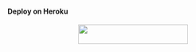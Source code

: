 #### Deploy on Heroku
<p align="center"><a href="https://heroku.com/deploy?template=https://github.com/cioyourfvboy/f4"> <img src="https://img.shields.io/badge/Deploy%20To%20Heroku-blue?style=for-the-badge&logo=heroku" width="220" height="38.45"/></a></p>
